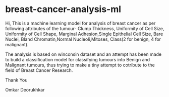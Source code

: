 # breast-cancer-analysis-ml
Hi,
  This is a machine learning model for analysis of breast cancer as per following attributes of the tumour-
    Clump Thickness, Uniformity of Cell Size, Uniformity of Cell Shape, Marginal Adhesion,Single Epithelial Cell Size, Bare Nuclei,
    Bland Chromatin,Normal Nucleoli,Mitoses, Class(2 for benign, 4 for malignant).
    
  
  The analysis is based on winconsin dataset and an attempt has been made to build a classification model for classifying tumours
  into Benign and Malignant tumours, thus trying to make a tiny attempt to cotribute to the field of Breast Cancer Research.
  
  Thank You
  
  Omkar Deorukhkar
  


